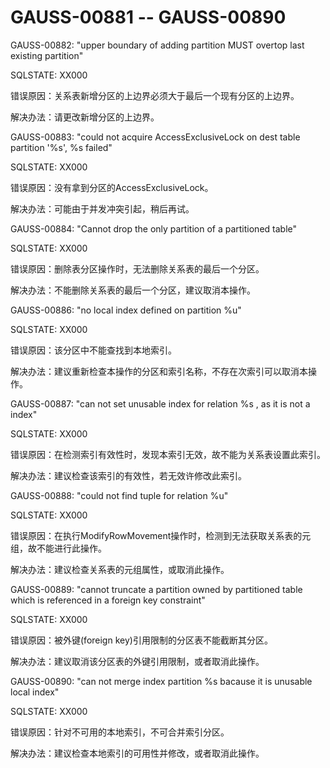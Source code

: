 # GAUSS-00881 -- GAUSS-00890<a name="ZH-CN_TOPIC_0302072867"></a>

GAUSS-00882: "upper boundary of adding partition MUST overtop last existing partition"

SQLSTATE: XX000

错误原因：关系表新增分区的上边界必须大于最后一个现有分区的上边界。

解决办法：请更改新增分区的上边界。

GAUSS-00883: "could not acquire AccessExclusiveLock on dest table partition '%s', %s failed"

SQLSTATE: XX000

错误原因：没有拿到分区的AccessExclusiveLock。

解决办法：可能由于并发冲突引起，稍后再试。

GAUSS-00884: "Cannot drop the only partition of a partitioned table"

SQLSTATE: XX000

错误原因：删除表分区操作时，无法删除关系表的最后一个分区。

解决办法：不能删除关系表的最后一个分区，建议取消本操作。

GAUSS-00886: "no local index defined on partition %u"

SQLSTATE: XX000

错误原因：该分区中不能查找到本地索引。

解决办法：建议重新检查本操作的分区和索引名称，不存在次索引可以取消本操作。

GAUSS-00887: "can not set unusable index for relation %s , as it is not a index"

SQLSTATE: XX000

错误原因：在检测索引有效性时，发现本索引无效，故不能为关系表设置此索引。

解决办法：建议检查该索引的有效性，若无效许修改此索引。

GAUSS-00888: "could not find tuple for relation %u"

SQLSTATE: XX000

错误原因：在执行ModifyRowMovement操作时，检测到无法获取关系表的元组，故不能进行此操作。

解决办法：建议检查关系表的元组属性，或取消此操作。

GAUSS-00889: "cannot truncate a partition owned by partitioned table which is referenced in a foreign key constraint"

SQLSTATE: XX000

错误原因：被外键\(foreign key\)引用限制的分区表不能截断其分区。

解决办法：建议取消该分区表的外键引用限制，或者取消此操作。

GAUSS-00890: "can not merge index partition %s bacause it is unusable local index"

SQLSTATE: XX000

错误原因：针对不可用的本地索引，不可合并索引分区。

解决办法：建议检查本地索引的可用性并修改，或者取消此操作。
